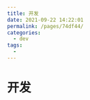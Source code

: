 ```yaml
---
title: 开发
date: 2021-09-22 14:22:01
permalink: /pages/74df44/
categories:
  - dev
tags:
  - 
---
```

# 开发
